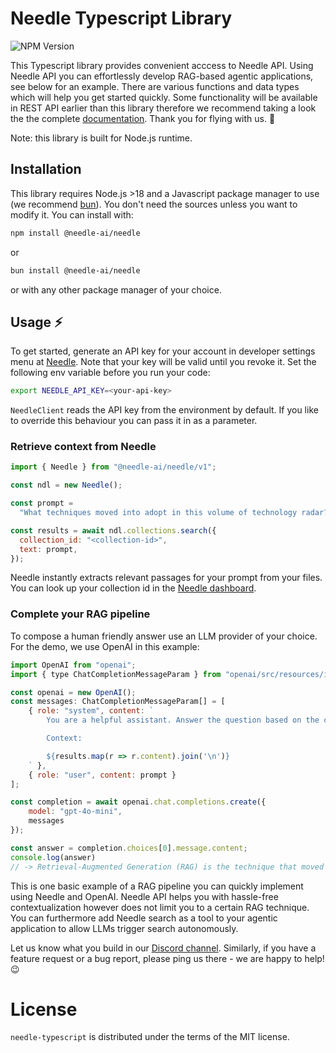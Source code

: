 # Needle Typescript Library

![NPM Version](https://img.shields.io/npm/v/@needle-ai/needle)

This Typescript library provides convenient acccess to Needle API. Using Needle API you can effortlessly develop RAG-based agentic applications, see below for an example. There are various functions and data types which will help you get started quickly. Some functionality will be available in REST API earlier than this library therefore we recommend taking a look the the complete [documentation](https://docs.needle.app). Thank you for flying with us. 🚀

Note: this library is built for Node.js runtime.

## Installation

This library requires Node.js >18 and a Javascript package manager to use (we recommend [bun](https://bun.sh/)). You don't need the sources unless you want to modify it. You can install with:

```sh
npm install @needle-ai/needle
```

or

```sh
bun install @needle-ai/needle
```

or with any other package manager of your choice.

## Usage ⚡️

To get started, generate an API key for your account in developer settings menu at [Needle](https://needle.app). Note that your key will be valid until you revoke it. Set the following env variable before you run your code:

```sh
export NEEDLE_API_KEY=<your-api-key>
```

`NeedleClient` reads the API key from the environment by default. If you like to override this behaviour you can pass it in as a parameter.

### Retrieve context from Needle

```js
import { Needle } from "@needle-ai/needle/v1";

const ndl = new Needle();

const prompt =
  "What techniques moved into adopt in this volume of technology radar?";

const results = await ndl.collections.search({
  collection_id: "<collection-id>",
  text: prompt,
});
```

Needle instantly extracts relevant passages for your prompt from your files. You can look up your collection id in the [Needle dashboard](https://needle.app/dashboard/collections).

### Complete your RAG pipeline

To compose a human friendly answer use an LLM provider of your choice. For the demo, we use OpenAI in this example:

```js
import OpenAI from "openai";
import { type ChatCompletionMessageParam } from "openai/src/resources/index.js";

const openai = new OpenAI();
const messages: ChatCompletionMessageParam[] = [
    { role: "system", content: `
        You are a helpful assistant. Answer the question based on the context.

        Context:

        ${results.map(r => r.content).join('\n')}
    ` },
    { role: "user", content: prompt }
];

const completion = await openai.chat.completions.create({
    model: "gpt-4o-mini",
    messages
});

const answer = completion.choices[0].message.content;
console.log(answer)
// -> Retrieval-Augmented Generation (RAG) is the technique that moved into "Adopt" in this volume of the Technology Radar.
```

This is one basic example of a RAG pipeline you can quickly implement using Needle and OpenAI. Needle API helps you with hassle-free contextualization however does not limit you to a certain RAG technique. You can furthermore add Needle search as a tool to your agentic application to allow LLMs trigger search autonomously.

Let us know what you build in our [Discord channel](https://discord.gg/JzJcHgTyZx). Similarly, if you have a feature request or a bug report, please ping us there - we are happy to help! 😉

# License

`needle-typescript` is distributed under the terms of the MIT license.
